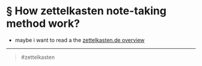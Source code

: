 # § How zettelkasten note-taking method work?

- maybe i want to read a the [zettelkasten.de overview](<https://zettelkasten.de/posts/overview>)

---

> #zettelkasten
